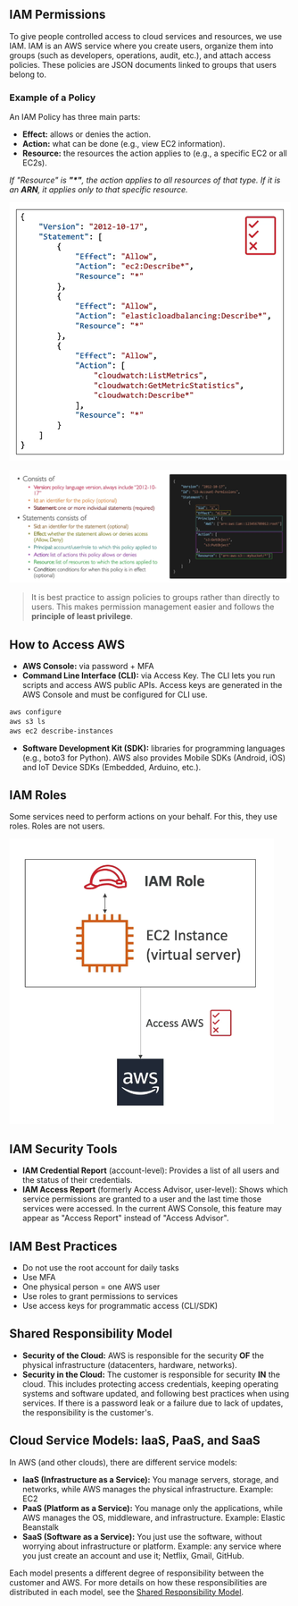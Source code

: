 
## IAM Permissions

To give people controlled access to cloud services and resources, we use IAM. IAM is an AWS service where you create users, organize them into groups (such as developers, operations, audit, etc.), and attach access policies. These policies are JSON documents linked to groups that users belong to.

### Example of a Policy

An IAM Policy has three main parts:

- **Effect:** allows or denies the action.
- **Action:** what can be done (e.g., view EC2 information).
- **Resource:** the resources the action applies to (e.g., a specific EC2 or all EC2s).

_If "Resource" is **"*"**, the action applies to all resources of that type. If it is an **ARN**, it applies only to that specific resource._

![Policy Example](./images/policyExample.png)

![Policy Example 2](./images/policyExample1.png)

> It is best practice to assign policies to groups rather than directly to users. This makes permission management easier and follows the **principle of least privilege**.

## How to Access AWS

- **AWS Console:** via password + MFA
- **Command Line Interface (CLI):** via Access Key. The CLI lets you run scripts and access AWS public APIs. Access keys are generated in the AWS Console and must be configured for CLI use.

```bash
aws configure
aws s3 ls
aws ec2 describe-instances
```

- **Software Development Kit (SDK):** libraries for programming languages (e.g., boto3 for Python). AWS also provides Mobile SDKs (Android, iOS) and IoT Device SDKs (Embedded, Arduino, etc.).

## IAM Roles

Some services need to perform actions on your behalf. For this, they use roles. Roles are not users.

![Role Diagram](./images/diagramRole.png)

## IAM Security Tools

- **IAM Credential Report** (account-level): Provides a list of all users and the status of their credentials.
- **IAM Access Report** (formerly Access Advisor, user-level): Shows which service permissions are granted to a user and the last time those services were accessed. In the current AWS Console, this feature may appear as "Access Report" instead of "Access Advisor".

## IAM Best Practices

- Do not use the root account for daily tasks
- Use MFA
- One physical person = one AWS user
- Use roles to grant permissions to services
- Use access keys for programmatic access (CLI/SDK)

## Shared Responsibility Model

- **Security of the Cloud:** AWS is responsible for the security **OF** the physical infrastructure (datacenters, hardware, networks).
- **Security in the Cloud:** The customer is responsible for security **IN** the cloud. This includes protecting access credentials, keeping operating systems and software updated, and following best practices when using services. If there is a password leak or a failure due to lack of updates, the responsibility is the customer's.

## Cloud Service Models: IaaS, PaaS, and SaaS

In AWS (and other clouds), there are different service models:

- **IaaS (Infrastructure as a Service):** You manage servers, storage, and networks, while AWS manages the physical infrastructure. Example: EC2
- **PaaS (Platform as a Service):** You manage only the applications, while AWS manages the OS, middleware, and infrastructure. Example: Elastic Beanstalk
- **SaaS (Software as a Service):** You just use the software, without worrying about infrastructure or platform. Example: any service where you just create an account and use it; Netflix, Gmail, GitHub.

Each model presents a different degree of responsibility between the customer and AWS. For more details on how these responsibilities are distributed in each model, see the [Shared Responsibility Model](https://docs.aws.amazon.com/prescriptive-guidance/latest/strategy-accelerating-security-maturity/understanding-the-security-scope.html).
